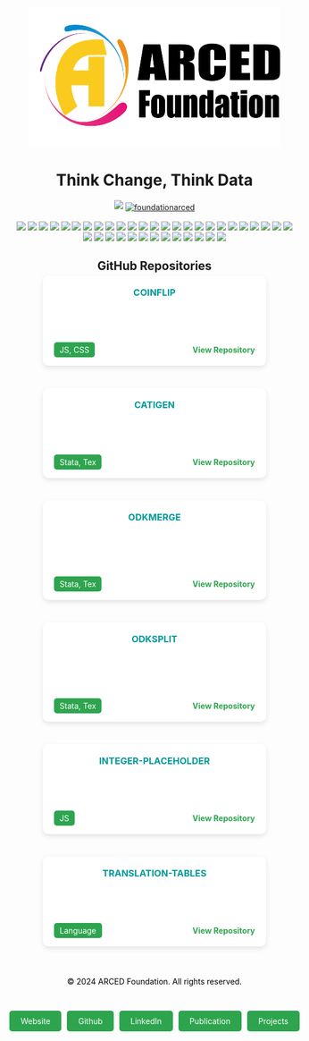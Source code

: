 <div align="center">
    <a href="https://github.com/mdyeates/my-portfolio">
      <img src="images/logo.png" alt="Logo" width="450" height="250">
    </a>
    <h1 align="center">Think Change, Think Data</h1>
   
  </div>
<div align="center">
<a href="https://github.com/ARCED-Foundation"><img src="https://img.shields.io/badge/GitHub-100000?style=for-the-badge&logo=github&logoColor=white"></a>
<a href="https://twitter.com/foundationarced" target="blank"><img align="center" src="https://raw.githubusercontent.com/rahuldkjain/github-profile-readme-generator/master/src/images/icons/Social/twitter.svg" alt="foundationarced" height="30" width="40" /></a>
  
</div>

<br />

<div align="center">
<img src="https://img.shields.io/badge/VSCode-0078D4?style=for-the-badge&logo=visual%20studio%20code&logoColor=white">
<img src="https://img.shields.io/badge/Git-F05032?style=for-the-badge&logo=git&logoColor=white">
<img src="https://img.shields.io/badge/Python-3776AB?style=for-the-badge&logo=python&logoColor=white">
<img src="https://img.shields.io/badge/scikit_learn-F7931E?style=for-the-badge&logo=scikit-learn&logoColor=white">
<img src="https://img.shields.io/badge/HTML5-E34F26?style=for-the-badge&logo=html5&logoColor=white">
<img src="https://img.shields.io/badge/GNU%20Bash-4EAA25?style=for-the-badge&logo=GNU%20Bash&logoColor=white">
<img src="https://img.shields.io/badge/TensorFlow-FF6F00?style=for-the-badge&logo=TensorFlow&logoColor=white">
<img src="https://img.shields.io/badge/PyTorch-EE4C2C?style=for-the-badge&logo=PyTorch&logoColor=white">
<img src="https://img.shields.io/badge/CSS3-1572B6?style=for-the-badge&logo=css3&logoColor=white">
<img src="https://img.shields.io/badge/JavaScript-323330?style=for-the-badge&logo=javascript&logoColor=F7DF1E">
<img src="https://img.shields.io/badge/Java-ED8B00?style=for-the-badge&logo=java&logoColor=white">
<img src="https://img.shields.io/badge/Pandas-2C2D72?style=for-the-badge&logo=pandas&logoColor=white">
<img src="https://img.shields.io/badge/Numpy-777BB4?style=for-the-badge&logo=numpy&logoColor=white">
<img src="https://img.shields.io/badge/json-5E5C5C?style=for-the-badge&logo=json&logoColor=white">
<img src="https://img.shields.io/badge/SQLite-07405E?style=for-the-badge&logo=sqlite&logoColor=white">
<img src="https://img.shields.io/badge/Flutter-02569B?style=for-the-badge&logo=flutter&logoColor=white">
<img src="https://img.shields.io/badge/Node.js-43853D?style=for-the-badge&logo=node-dot-js&logoColor=white">
<img src="https://img.shields.io/badge/Julia-9558B2?style=for-the-badge&logo=julia&logoColor=white">
<img src="https://img.shields.io/badge/RASPBERRY%20PI-C51A4A.svg?&style=for-the-badge&logo=raspberry%20pi&logoColor=white">
<img src="https://img.shields.io/badge/Jupyter-F37626.svg?&style=for-the-badge&logo=Jupyter&logoColor=white">
<img src="https://img.shields.io/badge/Markdown-000000?style=for-the-badge&logo=markdown&logoColor=white">
<img src="https://img.shields.io/badge/Shell_Script-121011?style=for-the-badge&logo=gnu-bash&logoColor=white">
<img src="https://img.shields.io/badge/jQuery-0769AD?style=for-the-badge&logo=jquery&logoColor=white">
<img src="https://img.shields.io/badge/Spotify-1ED760?&style=for-the-badge&logo=spotify&logoColor=white">
<img src="https://img.shields.io/badge/Arduino-00979D?style=for-the-badge&logo=Arduino&logoColor=white">
<img src="https://img.shields.io/badge/Django-092E20?style=for-the-badge&logo=django&logoColor=green">
<img src="https://img.shields.io/badge/Gitpod-000000?style=for-the-badge&logo=gitpod&logoColor=#FFAE33">
<img src="https://img.shields.io/badge/Flask-000000?style=for-the-badge&logo=flask&logoColor=white">
<img src="https://img.shields.io/badge/Selenium-43B02A?style=for-the-badge&logo=Selenium&logoColor=white">
<img src="https://img.shields.io/badge/Heroku-430098?style=for-the-badge&logo=heroku&logoColor=white">
<img src="https://img.shields.io/badge/Google_chrome-4285F4?style=for-the-badge&logo=Google-chrome&logoColor=white">
<img src="https://img.shields.io/badge/iOS-000000?style=for-the-badge&logo=ios&logoColor=white">
<img src="https://img.shields.io/badge/Safari-FF1B2D?style=for-the-badge&logo=Safari&logoColor=white">
<img src="https://img.shields.io/badge/Linux-FCC624?style=for-the-badge&logo=linux&logoColor=black">
<img src="https://img.shields.io/badge/Ubuntu-E95420?style=for-the-badge&logo=ubuntu&logoColor=white">
<img src="https://img.shields.io/badge/Debian-A81D33?style=for-the-badge&logo=debian&logoColor=white">
<img src="https://img.shields.io/badge/Visual_Studio_Code-0078D4?style=for-the-badge&logo=visual%20studio%20code&logoColor=white">
<img src="https://img.shields.io/badge/pycharm-143?style=for-the-badge&logo=pycharm&logoColor=black&color=black&labelColor=green">
  <div style="margin-top: 3%">
      <h2 style="text-align: center; margin-bottom: 1%">GitHub Repositories</h2>
 <div
    style="
        display: flex;
          flex-wrap: wrap;
          justify-content: center;
          gap: 20px;
        "
      >
        <!-- Coinflip Repository Card -->
        <div
          style="
            width:400px;
            background-color: #ffffff;
            color:#ffffff;
            border-radius: 10px;
            box-shadow: 0px 4px 10px rgba(0, 0, 0, 0.1);
            margin-bottom: 20px;
            transition: transform 0.3s ease, background-color 0.3s ease;
            cursor: pointer;
          "
          onmouseover="this.style.transform='translateY(-5px)'; this.style.boxShadow='0px 8px 20px rgba(0, 0, 0, 0.2)'; this.style.backgroundColor='White; this.style.color='black';"
          onmouseout="this.style.transform='translateY(0)'; this.style.boxShadow='0px 4px 10px rgba(0, 0, 0, 0.1)'; this.style.backgroundColor='#ffc107'; this.style.color='black';;"
        >
          <div style="padding: 20px">
            <h3 style="margin: 0; text-transform: uppercase; color: #009999">
              Coinflip
            </h3>
            <p style="margin: 10px 0 0">
              A SurveyCTO Field plug-in for coin flip simulation and randomly
              record a value.
            </p>
          </div>
          <div style="padding: 20px">
            <div
              style="
                display: flex;
                justify-content: space-between;
                align-items: center;
              "
            >
              <div>
                <span
                  style="
                    background-color: #2ea44f;
                    color: white;
                    padding: 5px 10px;
                    border-radius: 5px;
                  "
                  >JS, CSS</span
                >
                <span style="margin-left: 7px">Stars: 2</span>
                <span style="margin-left: 7px">Forks: 0</span>
              </div>
              <a
                href="https://github.com/ARCED-Foundation/coinflip"
                style="text-decoration: none; color: #2ea44f; font-weight: bold"
                >View Repository</a
              >
            </div>
          </div>
        </div>
 <!-- Catigen Repository Card -->
        <div
          style="
           width:400px;
            background-color: #ffffff;
            color:#ffffff;
            border-radius: 10px;
            box-shadow: 0px 4px 10px rgba(0, 0, 0, 0.1);
            margin-bottom: 20px;
            transition: transform 0.3s ease, background-color 0.3s ease;
            cursor: pointer;
          "
          onmouseover="this.style.transform='translateY(-5px)'; this.style.boxShadow='0px 8px 20px rgba(0, 0, 0, 0.2)'; this.style.backgroundColor='White; this.style.color='black';"
          onmouseout="this.style.transform='translateY(0)'; this.style.boxShadow='0px 4px 10px rgba(0, 0, 0, 0.1)'; this.style.backgroundColor='#ffc107'; this.style.color='black';;"
        >
          <div style="padding: 20px">
            <h3 style="margin: 0; text-transform: uppercase; color: #009999">
              Catigen
            </h3>
            <p style="margin: 10px 0 0">
              A Stata command to automatically generate SurveyCTO advanced CATI
              from a SurveyCTO CAPI.
            </p>
          </div>
          <div style="padding: 20px">
            <div
              style="
                display: flex;
                justify-content: space-between;
                align-items: center;
              "
            >
              <div>
                <span
                  style="
                    background-color: #2ea44f;
                    color: white;
                    padding: 5px 10px;
                    border-radius: 5px;
                  "
                  >Stata, Tex</span
                >
                <span style="margin-left: 7px">Stars: 2</span>
                <span style="margin-left: 7px">Forks: 1</span>
              </div>
              <a
                href="https://github.com/ARCED-Foundation/catigen"
                style="text-decoration: none; color: #2ea44f; font-weight: bold"
                >View Repository</a
              >
            </div>
          </div>
        </div>
 <!-- Odkmerge Repository Card -->
        <div
          style="
           width:400px;
            background-color: #ffffff;
            color:#ffffff;
            border-radius: 10px;
            box-shadow: 0px 4px 10px rgba(0, 0, 0, 0.1);
            margin-bottom: 20px;
            transition: transform 0.3s ease, background-color 0.3s ease;
            cursor: pointer;
          "
          onmouseover="this.style.transform='translateY(-5px)'; this.style.boxShadow='0px 8px 20px rgba(0, 0, 0, 0.2)'; this.style.backgroundColor='White; this.style.color='black';"
          onmouseout="this.style.transform='translateY(0)'; this.style.boxShadow='0px 4px 10px rgba(0, 0, 0, 0.1)'; this.style.backgroundColor='#ffc107'; this.style.color='black';;"
        >
          <div style="padding: 20px">
            <h3 style="margin: 0; text-transform: uppercase; color: #009999">
              Odkmerge
            </h3>
            <p style="margin: 10px 0 0">
              A Stata module to merge selected variables from the parent file to
              the children files generated from ODK or SurveyCTO.
            </p>
          </div>
          <div style="padding: 20px">
            <div
              style="
                display: flex;
                justify-content: space-between;
                align-items: center;
              "
            >
              <div>
                <span
                  style="
                    background-color: #2ea44f;
                    color: white;
                    padding: 5px 10px;
                    border-radius: 5px;
                  "
                  >Stata, Tex</span
                >
                <span style="margin-left: 7px">Stars: 3</span>
                <span style="margin-left: 7px">Forks: 0</span>
              </div>
              <a
                href="https://github.com/ARCED-Foundation/odkmerge"
                style="text-decoration: none; color: #2ea44f; font-weight: bold"
                >View Repository</a
              >
            </div>
          </div>
        </div>
  <!-- Odksplit Repository Card -->
        <div
          style="
         width:400px;
            background-color: #ffffff;
            color:#ffffff;
            border-radius: 10px;
            box-shadow: 0px 4px 10px rgba(0, 0, 0, 0.1);
            margin-bottom: 20px;
            transition: transform 0.3s ease, background-color 0.3s ease;
            cursor: pointer;
          "
          onmouseover="this.style.transform='translateY(-5px)'; this.style.boxShadow='0px 8px 20px rgba(0, 0, 0, 0.2)'; this.style.backgroundColor='White; this.style.color='black';"
          onmouseout="this.style.transform='translateY(0)'; this.style.boxShadow='0px 4px 10px rgba(0, 0, 0, 0.1)'; this.style.backgroundColor='#ffc107'; this.style.color='black';;"
        >
          <div style="padding: 20px">
            <h3 style="margin: 0; text-transform: uppercase; color: #009999">
              Odksplit
            </h3>
            <p style="margin: 10px 0 0">
              Odksplit is a Stata module to label the variables, assign
              corresponding value labels, and split and label multiple response
              variables generated from ODK.
            </p>
          </div>
          <div style="padding: 20px">
            <div
              style="
                display: flex;
                justify-content: space-between;
                align-items: center;
              "
            >
              <div>
                <span
                  style="
                    background-color: #2ea44f;
                    color: white;
                    padding: 5px 10px;
                    border-radius: 5px;
                  "
                  >Stata, Tex</span
                >
                <span style="margin-left: 7px">Stars: 2</span>
                <span style="margin-left: 7px">Forks: 1</span>
              </div>
              <a
                href="https://github.com/ARCED-Foundation/odksplit"
                style="text-decoration: none; color: #2ea44f; font-weight: bold"
                >View Repository</a
              >
            </div>
          </div>
        </div>
 <!-- Integer-placeholder Repository Card -->
        <div
          style="
            width:400px;
            background-color: #ffffff;
            color:#ffffff;
            border-radius: 10px;
            box-shadow: 0px 4px 10px rgba(0, 0, 0, 0.1);
            margin-bottom: 20px;
            transition: transform 0.3s ease, background-color 0.3s ease;
            cursor: pointer;
          "
          onmouseover="this.style.transform='translateY(-5px)'; this.style.boxShadow='0px 8px 20px rgba(0, 0, 0, 0.2)'; this.style.backgroundColor='White; this.style.color='black';"
          onmouseout="this.style.transform='translateY(0)'; this.style.boxShadow='0px 4px 10px rgba(0, 0, 0, 0.1)'; this.style.backgroundColor='#ffc107'; this.style.color='black';;"
        >
          <div style="padding: 20px">
            <h3 style="margin: 0; color: #009999; text-transform: uppercase">
              Integer-placeholder
            </h3>
            <p style="margin: 10px 0 0">
              A simple replacement for the default integer field with dynamic
              input text in the placeholder.
            </p>
          </div>
          <div style="padding: 20px">
            <div
              style="
                display: flex;
                justify-content: space-between;
                align-items: center;
              "
            >
              <div>
                <span
                  style="
                    background-color: #2ea44f;
                    color: white;
                    padding: 5px 10px;
                    border-radius: 5px;
                  "
                  >JS</span
                >
                <span style="margin-left: 7px">Stars: 0</span>
                <span style="margin-left: 7px">Forks: 0</span>
              </div>
              <a
                href="https://github.com/ARCED-Foundation/integer-placeholder"
                style="text-decoration: none; color: #2ea44f; font-weight: bold"
                >View Repository</a
              >
            </div>
          </div>
        </div>
  <!-- Translation-tables Repository Card -->
        <div
          style="
        width:400px;
            background-color: #ffffff;
            color:#ffffff;
            border-radius: 10px;
            box-shadow: 0px 4px 10px rgba(0, 0, 0, 0.1);
            margin-bottom: 20px;
            transition: transform 0.3s ease, background-color 0.3s ease;
            cursor: pointer;
          "
          onmouseover="this.style.transform='translateY(-5px)'; this.style.boxShadow='0px 8px 20px rgba(0, 0, 0, 0.2)'; this.style.backgroundColor='White; this.style.color='black';"
          onmouseout="this.style.transform='translateY(0)'; this.style.boxShadow='0px 4px 10px rgba(0, 0, 0, 0.1)'; this.style.backgroundColor='#ffc107'; this.style.color='black';;"
        >
          <div style="padding: 20px">
            <h3 style="margin: 0; color: #009999; text-transform: uppercase">
              Translation-tables
            </h3>
            <p style="margin: 10px 0 0">
              This repo contains translations for SurveyCTO web form components.
            </p>
          </div>
          <div style="padding: 20px">
            <div
              style="
                display: flex;
                justify-content: space-between;
                align-items: center;
              "
            >
              <div>
                <span
                  style="
                    background-color: #2ea44f;
                    color: white;
                    padding: 5px 10px;
                    border-radius: 5px;
                  "
                  >Language</span
                >
                <span style="margin-left: 7px">Stars: 0</span>
                <span style="margin-left: 7px">Forks: 0</span>
              </div>
              <a
                href="https://github.com/ARCED-Foundation/translation-tables"
                style="text-decoration: none; color: #2ea44f; font-weight: bold"
                >View Repository</a
              >
            </div>
          </div>
        </div>
      </div>
    </div>

  <footer
      style="
          color: rgb(0, 0, 0);
         padding: 20px;
        text-align: center;
      "
    >
      <p>&copy; 2024 ARCED Foundation. All rights reserved.</p>
       
</footer>

</div>
   <div style="display: flex; padding: 2%; justify-content: center">
      <a
        href="https://arced.foundation/"
        style="
          background-color: #2ea44f;
          color: white;
          padding: 10px 20px;
          text-decoration: none;
          border-radius: 5px;
          margin-right: 10px;
        "
        >Website</a
      >
      <a
        href="https://github.com/ARCED-Foundation"
        style="
          background-color: #2ea44f;
          color: white;
          padding: 10px 20px;
          text-decoration: none;
          border-radius: 5px;
          margin-right: 10px;
        "
        >Github</a
      >
      <a
        href="https://www.linkedin.com/company/aarced/?originalSubdomain=bd"
        style="
          background-color: #2ea44f;
          color: white;
          padding: 10px 20px;
          text-decoration: none;
          border-radius: 5px;
          margin-right: 10px;
        "
        >LinkedIn</a
      >
      <a
        href="https://arced.foundation/publication.php"
        style="
          background-color: #2ea44f;
          color: white;
          padding: 10px 20px;
          text-decoration: none;
          border-radius: 5px;
          margin-right: 10px;
        "
        >Publication</a
      >
      <a
        href="https://arced.foundation/project.php"
        style="
          background-color: #2ea44f;
          color: white;
          padding: 10px 20px;
          text-decoration: none;
          border-radius: 5px;
        "
        >Projects</a
      >
    </div>
